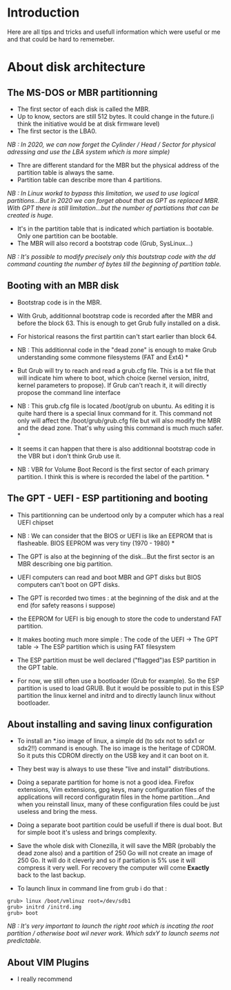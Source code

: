 # Introduction

Here are all tips and tricks and usefull information which were useful or me and that could be hard to rememeber.

# About disk architecture

## The MS-DOS or MBR partitionning

- The first sector of each disk is called the MBR.
- Up to know, sectors are still 512 bytes. It could change in the future.(i think the initiative would be at disk firmware level)
- The first sector is the LBA0.

*NB : In 2020, we can now forget the Cylinder / Head / Sector for physical adressing and use the LBA system which is more simple)*

- Thre are different standard for the MBR but the physical address of the partition table is always the same.
- Partition table can describe more than 4 partitions.

*NB : In Linux workd to bypass this limitation, we used to use logical partitions...But in 2020 we can forget about that as GPT as replaced MBR. With GPT there is still limitation...but the number of partiations that can be created is huge.*

- It's in the partition table that is indicated which partiation is bootable. Only one partition can be bootable.
- The MBR will also record a bootstrap code (Grub, SysLinux...)

*NB : It's possible to modify precisely only this boutstrap code with the dd command counting the number of bytes till the beginning of partition table.*

## Booting with an MBR disk

- Bootstrap code is in the MBR.

- With Grub, additionnal bootstrap code is recorded after the MBR and before the block 63. This is enough to get Grub fully installed on a disk. 

- For historical reasons the first partitin can't start earlier than block 64.

* NB : This additionnal code in the "dead zone" is enough to make Grub understanding some commone filesystems (FAT and Ext4) *

- But Grub will try to reach and read a grub.cfg file. This is a txt file that will indicate him where to boot, which choice (kernel version, initrd, kernel parameters to propose). If Grub can't reach it, it will directly propose the command line interface

* NB : This grub.cfg file is located /boot/grub on ubuntu. As editing it is quite hard there is a special linux command for it. This command not only will affect the /boot/grub/grub.cfg file but will also modify the MBR and the dead zone. That's why using this command is much much safer. *

- It seems it can happen that there is also additionnal bootstrap code in the VBR but i don't think Grub use it.

* NB :  VBR for Volume Boot Record is the first sector of each primary partition. I think this is where is recorded the label of the partition. *

## The GPT - UEFI - ESP partitioning and booting

- This partitionning can be undertood only by a computer which has a real UEFI chipset

* NB : We can consider that the BIOS or UEFI is like an EEPROM that is flasheable. BIOS EEPROM was very tiny (1970 - 1980) *

- The GPT is also at the beginning of the disk...But the first sector is an MBR describing one big partition.
- UEFI computers can read and boot MBR and GPT disks but BIOS computers can't boot on GPT disks.
- The GPT is recorded two times : at the beginning of the disk and at the end (for safety reasons i suppose)
- the EEPROM for UEFI is big enough to store the code to understand FAT partition. 
- It makes booting much more simple : The code of the UEFI -> The GPT table -> The ESP partition which is using FAT filesystem
- The ESP partition must be well declared  ("flagged")as ESP partition in the GPT table.

- For now, we still often use a bootloader (Grub for example). So the ESP partition is used to load GRUB. But it would be possible to put in this ESP partition the linux kernel and initrd and to directly launch linux without bootloader.


## About installing and saving linux configuration

- To install an \*.iso image of linux, a simple dd (to sdx not to sdx1 or sdx2!!) command is enough. The iso image is the heritage of CDROM. So it puts this CDROM directly on the USB key and it can boot on it.

- They best way is always to use these "live and install" distributions.

- Doing a separate partition for home is not a good idea. Firefox extensions, Vim extensions, gpg keys, many configuration files of the applications will record configuratin files in the home partition...And when you reinstall linux, many of these configuration files could be just useless and bring the mess.

- Doing a separate boot partition could be usefull if there is dual boot. But for simple boot it's usless and brings complexity.

- Save the whole disk with Clonezilla, it will save the MBR (probably the dead zone also) and a partition of 250 Go will not create an image of 250 Go. It will do it cleverly and so if partiation is 5% use it will compress it very well. For recovery the computer will come **Exactly** back to the last backup. 

- To launch linux in command line from grub i do that : 
~~~
grub> linux /boot/vmlinuz root=/dev/sdb1
grub> initrd /initrd.img
grub> boot
~~~

*NB : It's very important to launch the right root which is incating the root partition / otherwise boot wil never work. Which sdxY to launch seems not predictable.*

## About VIM Plugins

- I really recommend 
